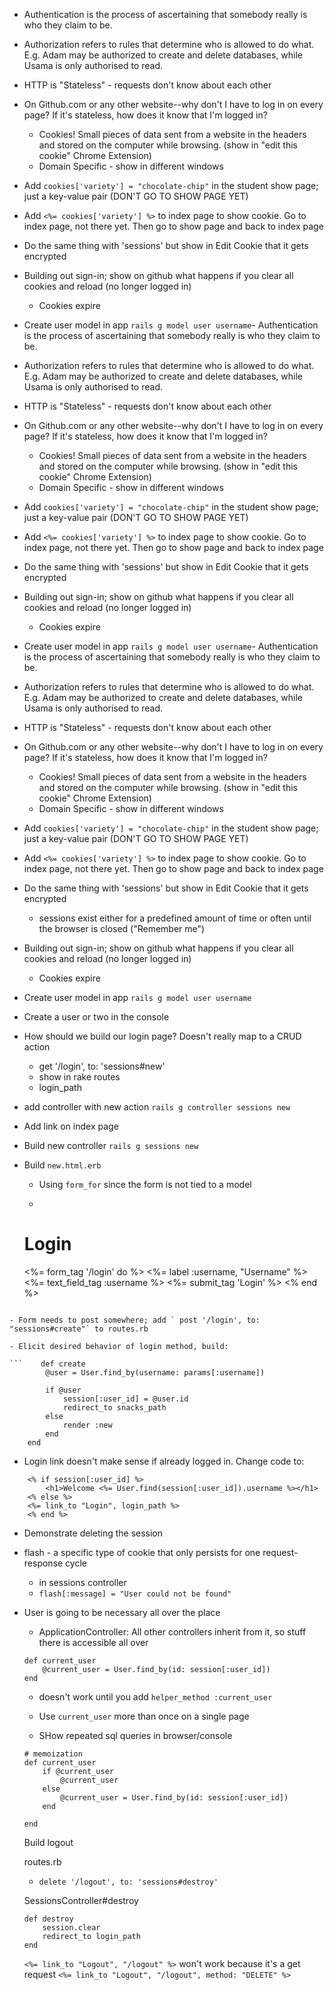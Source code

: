 - Authentication is the process of ascertaining that somebody really is who they claim to be.

- Authorization refers to rules that determine who is allowed to do what. E.g. Adam may be authorized to create and delete databases, while Usama is only authorised to read.

- HTTP is "Stateless" - requests don't know about each other

- On Github.com or any other website--why don't I have to log in on every page?  If it's stateless, how does it know that I'm logged in?
    - Cookies! Small pieces of data sent from a website in the headers and stored on the computer while browsing.  (show in "edit this cookie" Chrome Extension)
    - Domain Specific - show in different windows

- Add `cookies['variety'] = "chocolate-chip"` in the student show page; just a key-value pair (DON'T GO TO SHOW PAGE YET)

- Add `<%= cookies['variety'] %>` to index page to show cookie.  Go to index page, not there yet.  Then go to show page and back to index page

- Do the same thing with 'sessions' but show in Edit Cookie that it gets encrypted

- Building out sign-in; show on github what happens if you clear all cookies and reload (no longer logged in)
    - Cookies expire

- Create user model in app
    ` rails g model user username `- Authentication is the process of ascertaining that somebody really is who they claim to be.

- Authorization refers to rules that determine who is allowed to do what. E.g. Adam may be authorized to create and delete databases, while Usama is only authorised to read.

- HTTP is "Stateless" - requests don't know about each other

- On Github.com or any other website--why don't I have to log in on every page?  If it's stateless, how does it know that I'm logged in?
    - Cookies! Small pieces of data sent from a website in the headers and stored on the computer while browsing.  (show in "edit this cookie" Chrome Extension)
    - Domain Specific - show in different windows

- Add `cookies['variety'] = "chocolate-chip"` in the student show page; just a key-value pair (DON'T GO TO SHOW PAGE YET)

- Add `<%= cookies['variety'] %>` to index page to show cookie.  Go to index page, not there yet.  Then go to show page and back to index page

- Do the same thing with 'sessions' but show in Edit Cookie that it gets encrypted

- Building out sign-in; show on github what happens if you clear all cookies and reload (no longer logged in)
    - Cookies expire

- Create user model in app
    ` rails g model user username `- Authentication is the process of ascertaining that somebody really is who they claim to be.

- Authorization refers to rules that determine who is allowed to do what. E.g. Adam may be authorized to create and delete databases, while Usama is only authorised to read.

- HTTP is "Stateless" - requests don't know about each other

- On Github.com or any other website--why don't I have to log in on every page?  If it's stateless, how does it know that I'm logged in?
    - Cookies! Small pieces of data sent from a website in the headers and stored on the computer while browsing.  (show in "edit this cookie" Chrome Extension)
    - Domain Specific - show in different windows

- Add `cookies['variety'] = "chocolate-chip"` in the student show page; just a key-value pair (DON'T GO TO SHOW PAGE YET)

- Add `<%= cookies['variety'] %>` to index page to show cookie.  Go to index page, not there yet.  Then go to show page and back to index page

- Do the same thing with 'sessions' but show in Edit Cookie that it gets encrypted

    - sessions exist either for a predefined amount of time or often until the browser is closed ("Remember me")

- Building out sign-in; show on github what happens if you clear all cookies and reload (no longer logged in)
    - Cookies expire

- Create user model in app
    ` rails g model user username `

- Create a user or two in the console

- How should we build our login page?  Doesn't really map to a CRUD action
    -   get '/login', to: 'sessions#new'
    - show in rake routes
    - login_path

- add controller with new action `rails g controller sessions new`

- Add link on index page
- Build new controller 
    `rails g sessions new`

- Build `new.html.erb`
    - Using `form_for` since the form is not tied to a model
    - ```
    <h1>Login</h1>
    <%= form_tag '/login' do %>
        <%= label :username, "Username" %>
        <%= text_field_tag :username %>
        <%= submit_tag 'Login' %>
    <% end %>
```

- Form needs to post somewhere; add ` post '/login', to: "sessions#create"` to routes.rb

- Elicit desired behavior of login method, build:

```    def create
        @user = User.find_by(username: params[:username])

        if @user
            session[:user_id] = @user.id
            redirect_to snacks_path
        else
            render :new
        end
    end
```

- Login link doesn't make sense if already logged in.  Change code to:

```
    <% if session[:user_id] %>
        <h1>Welcome <%= User.find(session[:user_id]).username %></h1>
    <% else %>
    <%= link_to "Login", login_path %>
    <% end %>
```

- Demonstrate deleting the session

- flash - a specific type of cookie that only persists for one request-response cycle
    - in sessions controller
    - `flash[:message] = "User could not be found"`

- User is going to be necessary all over the place
    - ApplicationController:  All other controllers inherit from it, so stuff there is accessible all over
    ```    
    def current_user
        @current_user = User.find_by(id: session[:user_id])
    end
    ```

    - doesn't work until you add `helper_method :current_user`

    - Use `current_user` more than once on a single page

    - SHow repeated sql queries in browser/console
    ```
    # memoization
    def current_user
        if @current_user
            @current_user
        else
            @current_user = User.find_by(id: session[:user_id])
        end

    end
    ```

    Build logout

    routes.rb
    - `delete '/logout', to: 'sessions#destroy'`

    SessionsController#destroy
    ```
    def destroy
        session.clear
        redirect_to login_path
    end
    ```
    `<%= link_to "Logout", "/logout" %>`
    won't work because it's a get request
    `<%= link_to "Logout", "/logout", method: "DELETE" %>`